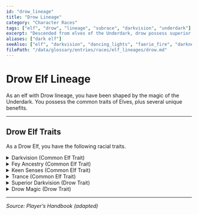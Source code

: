 ```yaml
---
id: "drow_lineage"
title: "Drow Lineage"
category: "Character Races"
tags: ["elf", "drow", "lineage", "subrace", "darkvision", "underdark"]
excerpt: "Descended from elves of the Underdark, drow possess superior darkvision and unique innate magic."
aliases: ["dark elf"]
seeAlso: ["elf", "darkvision", "dancing_lights", "faerie_fire", "darkness", "spellcasting_ability"]
filePath: "/data/glossary/entries/races/elf_lineages/drow.md"
---
```

# Drow Elf Lineage

As an elf with Drow lineage, you have been shaped by the magic of the Underdark. You possess the common traits of Elves, plus several unique benefits.

---
## Drow Elf Traits

As a Drow Elf, you have the following racial traits.

<details>
  <summary>Darkvision (Common Elf Trait)</summary>
  <div>
    <p>You have <span data-term-id="darkvision" class="glossary-term-link-from-markdown">Darkvision</span> with a range of 60 feet.</p>
  </div>
</details>

<details>
  <summary>Fey Ancestry (Common Elf Trait)</summary>
  <div>
    <p>You have <span data-term-id="advantage" class="glossary-term-link-from-markdown">Advantage</span> on <span data-term-id="saving_throw" class="glossary-term-link-from-markdown">saving throws</span> you make to avoid or end the <span data-term-id="charmed_condition" class="glossary-term-link-from-markdown">Charmed condition</span>.</p>
  </div>
</details>

<details>
  <summary>Keen Senses (Common Elf Trait)</summary>
  <div>
    <p>You have <span data-term-id="proficiency" class="glossary-term-link-from-markdown">proficiency</span> in the <span data-term-id="perception" class="glossary-term-link-from-markdown">Perception</span> <span data-term-id="skills_list" class="glossary-term-link-from-markdown">skill</span>.</p>
  </div>
</details>

<details>
  <summary>Trance (Common Elf Trait)</summary>
  <div>
    <p>You don’t need to sleep, and magic can’t put you to sleep. You can finish a <span data-term-id="long_rest" class="glossary-term-link-from-markdown">Long Rest</span> in 4 hours if you spend those hours in a trancelike meditation, during which you retain consciousness.</p>
  </div>
</details>

<details>
  <summary>Superior Darkvision (Drow Trait)</summary>
  <div>
    <p>Your <span data-term-id="darkvision" class="glossary-term-link-from-markdown">Darkvision</span> has a radius of 120 feet.</p>
  </div>
</details>

<details>
  <summary>Drow Magic (Drow Trait)</summary>
  <div>
    <p>You know the <span data-term-id="dancing_lights" class="glossary-term-link-from-markdown">Dancing Lights</span> <span data-term-id="cantrip" class="glossary-term-link-from-markdown">cantrip</span>. When you reach 3rd level, you learn the <span data-term-id="faerie_fire" class="glossary-term-link-from-markdown">Faerie Fire</span> <span data-term-id="spells_chapter" class="glossary-term-link-from-markdown">spell</span>. When you reach 5th level, you learn the <span data-term-id="darkness" class="glossary-term-link-from-markdown">Darkness</span> <span data-term-id="spells_chapter" class="glossary-term-link-from-markdown">spell</span>. You always have these <span data-term-id="spells_chapter" class="glossary-term-link-from-markdown">spells</span> prepared, and you can cast them once per <span data-term-id="long_rest" class="glossary-term-link-from-markdown">Long Rest</span> without a <span data-term-id="spell_level_slots" class="glossary-term-link-from-markdown">spell slot</span>, or by using <span data-term-id="spell_level_slots" class="glossary-term-link-from-markdown">spell slots</span> of the appropriate level. Your <span data-term-id="spellcasting_ability" class="glossary-term-link-from-markdown">spellcasting ability</span> for these is your choice of Intelligence, Wisdom, or Charisma.</p>
  </div>
</details>

---
*Source: Player’s Handbook (adapted)*